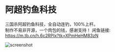 # 阿超钓鱼科技
三国杀阿超钓鱼科技，全自动连钓，100%上杆。  
制作不易非开源，一个肉包的钱，感谢支持！
闲鱼链接: https://m.tb.cn/h.6c2RPIx?tk=XPmHeHM83zN

![screenshot](./screenshot.PNG)


